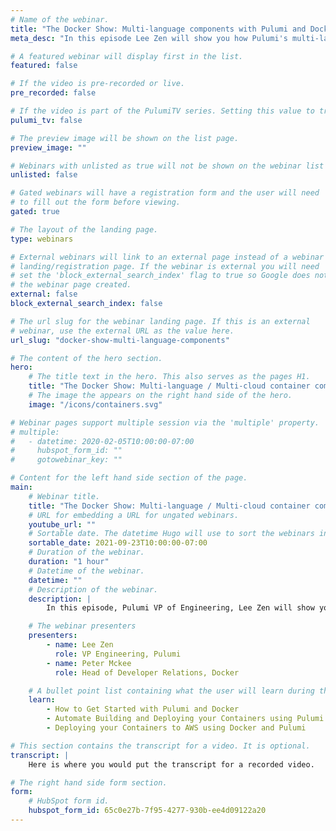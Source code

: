 ```yaml
---
# Name of the webinar.
title: "The Docker Show: Multi-language components with Pulumi and Docker"
meta_desc: "In this episode Lee Zen will show you how Pulumi's multi-language components feature makes it easy to share infrastructure code across programming languages."

# A featured webinar will display first in the list.
featured: false

# If the video is pre-recorded or live.
pre_recorded: false

# If the video is part of the PulumiTV series. Setting this value to true will list the video in the "PulumiTV" section.
pulumi_tv: false

# The preview image will be shown on the list page.
preview_image: ""

# Webinars with unlisted as true will not be shown on the webinar list
unlisted: false

# Gated webinars will have a registration form and the user will need
# to fill out the form before viewing.
gated: true

# The layout of the landing page.
type: webinars

# External webinars will link to an external page instead of a webinar
# landing/registration page. If the webinar is external you will need
# set the 'block_external_search_index' flag to true so Google does not index
# the webinar page created.
external: false
block_external_search_index: false

# The url slug for the webinar landing page. If this is an external
# webinar, use the external URL as the value here.
url_slug: "docker-show-multi-language-components"

# The content of the hero section.
hero:
    # The title text in the hero. This also serves as the pages H1.
    title: "The Docker Show: Multi-language / Multi-cloud container components with Pulumi and Docker"
    # The image the appears on the right hand side of the hero.
    image: "/icons/containers.svg"

# Webinar pages support multiple session via the 'multiple' property.
# multiple:
#   - datetime: 2020-02-05T10:00:00-07:00
#     hubspot_form_id: ""
#     gotowebinar_key: ""

# Content for the left hand side section of the page.
main:
    # Webinar title.
    title: "The Docker Show: Multi-language / Multi-cloud container components with Pulumi and Docker"
    # URL for embedding a URL for ungated webinars.
    youtube_url: ""
    # Sortable date. The datetime Hugo will use to sort the webinars in date order.
    sortable_date: 2021-09-23T10:00:00-07:00
    # Duration of the webinar.
    duration: "1 hour"
    # Datetime of the webinar.
    datetime: ""
    # Description of the webinar.
    description: |
        In this episode, Pulumi VP of Engineering, Lee Zen will show you how Pulumi's new multi-language components feature makes it easy to share infrastructure code across programming languages. We'll also show you how to deploy containerized apps across multiple clouds using Google Cloud Run and AWS App Runner.

    # The webinar presenters
    presenters:
        - name: Lee Zen
          role: VP Engineering, Pulumi
        - name: Peter Mckee
          role: Head of Developer Relations, Docker

    # A bullet point list containing what the user will learn during the webinar.
    learn:
        - How to Get Started with Pulumi and Docker
        - Automate Building and Deploying your Containers using Pulumi
        - Deploying your Containers to AWS using Docker and Pulumi

# This section contains the transcript for a video. It is optional.
transcript: |
    Here is where you would put the transcript for a recorded video.

# The right hand side form section.
form:
    # HubSpot form id.
    hubspot_form_id: 65c0e27b-7f95-4277-930b-ee4d09122a20
---
```

